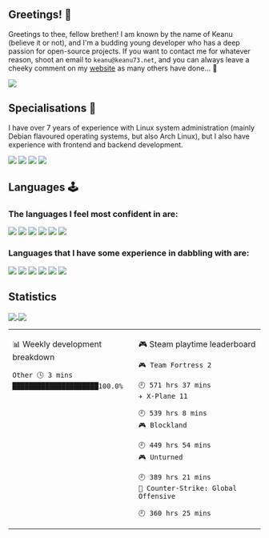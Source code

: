 ## Greetings! 👋
Greetings to thee, fellow brethen! I am known by the name of Keanu (believe it or not), and I'm a budding young developer who has a deep passion for open-source projects. If you want to contact me for whatever reason, shoot an email to `keanu@keanu73.net`, and you can always leave a cheeky comment on my [website](https://keanu73.net) as many others have done... 🤭

[![](https://img.shields.io/badge/keanu@keanu73.net-0078D4?style=flat-square&logo=Microsoft-Outlook&labelColor=0078D4&logoColor=ffffff)](mailto:keanu@keanu73.net)

## Specialisations 🐧
I have over 7 years of experience with Linux system administration (mainly Debian flavoured operating systems, but also Arch Linux), but I also have experience with frontend and backend development.

![](https://img.shields.io/badge/Windows%2010-0078D7?style=flat-square&logo=Windows&labelColor=0078D7)
![](https://img.shields.io/badge/Arch%20Linux-1793D1?style=flat-square&logo=Arch-Linux&labelColor=1793D1&logoColor=ffffff)
![](https://img.shields.io/badge/Ubuntu-E95420?style=flat-square&logo=Ubuntu&labelColor=E95420&logoColor=ffffff)
[![](https://img.shields.io/badge/IDE-Visual%20Studio%20Code-blue?style=flat-square&logo=Visual-Studio-Code)](https://code.visualstudio.com/)

## Languages 🕹️

### The languages I feel most confident in are:

[![](https://img.shields.io/badge/-Golang-00ADD8?style=flat-square&logo=go&logoColor=ffffff)](https://golang.org/)
[![](https://img.shields.io/badge/Lua-2C2D72?style=flat-square&logo=Lua&labelColor=2C2D72&logoColor=ffffff)](https://lua.org)
[![](https://img.shields.io/badge/Node.js-339933?style=flat-square&logo=Node.js&labelColor=339933&logoColor=ffffff)](https://nodejs.org)
[![](https://img.shields.io/badge/PHP-787cb5?style=flat-square&logo=PHP&labelColor=787cb5&logoColor=ffffff)](https://php.net)
[![](https://img.shields.io/badge/Laravel-f05340?style=flat-square&logo=Laravel&labelColor=f05340&logoColor=ffffff)](https://laravel.com)
[![](https://img.shields.io/badge/TypeScript-0078D7?style=flat-square&logo=TypeScript&labelColor=0078D7)](https://typescriptlang.org)

### Languages that I have some experience in dabbling with are:

![](https://img.shields.io/badge/C-A8B9CC?style=flat-square&logo=C&labelColor=A8B9CC&logoColor=ffffff)
![](https://img.shields.io/badge/C++-00599C?style=flat-square&logo=C%2B%2B&labelColor=00599C&logoColor=ffffff)
[![](https://img.shields.io/badge/CSharp-239120?style=flat-square&logo=C-Sharp&labelColor=239120&logoColor=ffffff)](https://docs.microsoft.com/en-us/dotnet/csharp)
[![](https://img.shields.io/badge/Java-007396?style=flat-square&logo=Java&labelColor=007396&logoColor=ffffff)](https://www.oracle.com/uk/java/technologies/javase-downloads.html)
[![](https://img.shields.io/badge/Python-3776AB?style=flat-square&logo=Python&labelColor=3776AB&logoColor=ffffff)](https://python.org)
[![](https://img.shields.io/badge/Bash-4EAA25?style=flat-square&logo=GNU-Bash&labelColor=4EAA25&logoColor=ffffff)](https://bash.org)
## Statistics
<a href="https://github.com/Keanu73/Keanu73">
  <img align="center" src="https://github-readme-stats.vercel.app/api?username=Keanu73&count_private=true&show_icons=true&theme=tokyonight" />
</a>
<a href="https://github.com/Keanu73/Keanu73">
  <img align="center" src="https://github-readme-stats.vercel.app/api/top-langs/?username=Keanu73&layout=compact&theme=tokyonight&langs_count=8" />
</a>

<br />

<table>
<tr>
<td valign="top" width="50%">
 
 <!-- waka-box start -->
📊 Weekly development breakdown
```text
Other 🕓 3 mins █████████████████████100.0%
```
<!-- Powered by https://github.com/YouEclipse/waka-box-go . -->
<!-- waka-box end -->
</td>
<td valign="top" width="50%">

<!-- steam-box start -->
🎮 Steam playtime leaderboard
```text
🎮 Team Fortress 2
						    🕘 571 hrs 37 mins
✈️ X-Plane 11
						    🕘 539 hrs 8 mins
🎮 Blockland
						    🕘 449 hrs 54 mins
🎮 Unturned
						    🕘 389 hrs 21 mins
🔫 Counter-Strike: Global Offensive
						    🕘 360 hrs 25 mins
```
<!-- Powered by https://github.com/YouEclipse/steam-box . -->
<!-- steam-box end -->

</td>
</tr>
</table>
